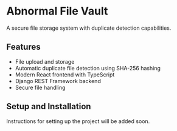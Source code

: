 # Abnormal File Vault

A secure file storage system with duplicate detection capabilities.

## Features
- File upload and storage
- Automatic duplicate file detection using SHA-256 hashing
- Modern React frontend with TypeScript
- Django REST Framework backend
- Secure file handling

## Setup and Installation
Instructions for setting up the project will be added soon.
